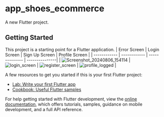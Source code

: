 # app_shoes_ecommerce

A new Flutter project.

## Getting Started

This project is a starting point for a Flutter application.
| Error Screen | Login Screen | Sign Up Screen | Profile Screen |
| ------------ | ------------ | -------------- | ---------------|
| ![Screenshot_20240806_154114](https://github.com/user-attachments/assets/e297fb6f-4142-4d4d-9c07-8a81db70444f) | ![login_screen](https://github.com/user-attachments/assets/39dcea04-e69c-4c73-b824-d8689c163a85)  | ![register_screen](https://github.com/user-attachments/assets/044fd34e-fa0f-45ae-947b-bf3a0017a606) | ![profile_logged](https://github.com/user-attachments/assets/7beb253a-4777-4747-990e-872bafdb91bb) |


A few resources to get you started if this is your first Flutter project:

- [Lab: Write your first Flutter app](https://docs.flutter.dev/get-started/codelab)
- [Cookbook: Useful Flutter samples](https://docs.flutter.dev/cookbook)

For help getting started with Flutter development, view the
[online documentation](https://docs.flutter.dev/), which offers tutorials,
samples, guidance on mobile development, and a full API reference.

